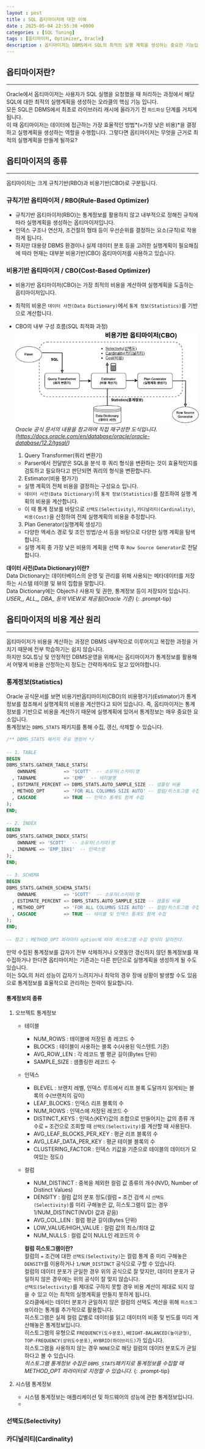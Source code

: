 ```yaml
---
layout : post
title : SQL 옵티마이저에 대한 이해
date : 2025-05-04 22:55:30 +0900
categories : [SQL Tuning]
tags : [옵티마이저, Optimizer, Oracle]
description : 옵티마이저는 DBMS에서 SQL의 최적의 실행 계획을 생성하는 중요한 기능입니다.<br>옵티마이저가 실행 계획을 결정하고 생성하는 과정에 대해서 정리한 글입니다.
---
```


## 옵티마이저란?
---
Oracle에서 옵티마이저는 사용자가 SQL 실행을 요청했을 때 처리하는 과정에서 해당 SQL에 대한 최적의 실행계획을 생성하는 오라클의 핵심 기능 입니다.  
모든 SQL은 DBMS에서 최초로 라이브러리 캐시에 올라가기 전 `하드파싱` 단계를 거치게됩니다.  
이 때 옵티마이저는 데이터에 접근하는 가장 효율적인 방법*(=가장 낮은 비용)*을 결정하고 실행계획을 생성하는 역할을 수행합니다.
그렇다면 옵티마이저는 무엇을 근거로 최적의 실행계획을 만들게 될까요?

## 옵티마이저의 종류
---
옵티마이저는 크게 규칙기반(RBO)과 비용기반(CBO)로 구분됩니다.

### 규칙기반 옵티마이저 / RBO(Rule-Based Optimizer)
- 규칙기반 옵티마이저(RBO)는 통계정보를 활용하지 않고 내부적으로 정해진 규칙에 따라 실행계획을 생성하는 옵티마이저입니다.
- 인덱스 구조나 연산자, 조건절의 형태 등이 우선순위를 결정하는 요소(규칙)로 작용하게 됩니다.
- 하지만 대용량 DBMS 환경이나 실제 데이터 분포 등을 고려한 실행계획이 필요해짐에 따라 현재는 대부분 비용기반(CBO) 옵티마이저를 사용하고 있습니다.
  
### 비용기반 옵티마이저 / CBO(Cost-Based Optimizer)
- 비용기반 옵티마이저(CBO)는 가장 최적의 비용을 계산하여 실행계획을 도출하는 옵티마이저입니다.
- 최적의 비용은 `데이터 사전(Data Dictionary)`에서 `통계 정보(Statistics)`를 기반으로 계산합니다.
- CBO의 내부 구성 흐름(SQL 최적화 과정)<br>
  ![옵티마이저 최적화 구조도](assets/img/sql-tuning/optimizer-cbo.png)
_Oracle 공식 문서의 내용을 참고하여 직접 재구성한 도식입니다. (https://docs.oracle.com/en/database/oracle/oracle-database/12.2/tgsql/)_

  1. Query Transformer(쿼리 변환기)
    - Parser에서 전달받은 SQL을 분석 후 쿼리 형식을 변환하는 것이 효율적인지를 검토하고 필요하다고 판단되면 쿼리의 형식을 변환합니다.
  2. Estimator(비용 평가기)
    - 실행 계획의 전체 비용을 결정하는 구성요소 입니다.
    - `데이터 사전(Data Dictionary)`의 `통계 정보(Statistics)`를 참조하여 실행 계획의 비용을 계산합니다.
    - 이 때 통계 정보를 바탕으로 `선택도(Selectivity)`, `카디널리티(Cardinality)`, `비용(Cost)`을 산정하여 전체 실행계획의 비용을 추정합니다.
  3. Plan Generator(실행계획 생성기)
    - 다양한 엑세스 경로 및 조인 방법/순서 등을 바탕으로 다양한 실행 계획을 탐색합니다.
    - 실행 계획 중 가장 낮은 비용의 계획을 선택 후 `Row Source Generator`로 전달합니다.
  
>
**데이터 사전(Data Dictionary)이란?**  
Data Dictionary는 데이터베이스의 운영 및 관리를 위해 사용되는 메타데이터를 저장하는 시스템 테이블 및 뷰의 집합을 말합니다.<br>
Data Dictionary에는 Object나 사용자 및 권한, 통계정보 등이 저장되어 있습니다.<br>
*USER_, ALL_, DBA_ 등의 VIEW로 제공됨(Oracle 기준)*
{: .prompt-tip}

## 옵티마이저의 비용 계산 원리
---
옵티마이저가 비용을 계산하는 과정은 DBMS 내부적으로 이루어지고 복잡한 과정을 거치기 때문에 전부 학습하기는 쉽지 않습니다.<br>
하지만 SQL튜닝 및 안정적인 DBMS운영을 위해서는 옵티마이저가 통계정보를 활용해서 어떻게 비용을 산정하는지 정도는 간략하게라도 알고 있어야합니다.

### 통계정보(Statistics)
Oracle 공식문서를 보면 비용기반옵티마이저(CBO)의 비용평가기(Estimator)가 통계정보를 참조해서 실행계획의 비용을 계산한다고 되어 있습니다. 즉, 옵티마이저는 통계정보를 기반으로 비용을 계산하기 때문에 실행계획에 있어서 통계정보는 매우 중요한 요소입니다.<br>
통계정보는 `DBMS_STATS` 패키지를 통해 수집, 갱신, 삭제할 수 있습니다.<br>

```sql
/** DBMS_STATS 패키지 주요 명령어 */

-- 1. TABLE
BEGIN
DBMS_STATS.GATHER_TABLE_STATS(
    OWNNAME          => 'SCOTT'  -- 소유자(스키마)명
  , TABNAME          => 'EMP'  -- 테이블명
  , ESTIMATE_PERCENT => DBMS_STATS.AUTO_SAMPLE_SIZE -- 샘플링 비율
  , METHOD_OPT       => 'FOR ALL COLUMNS SIZE AUTO' -- 컬럼/히스토그램 수집 방식
  , CASCADE          => TRUE -- 인덱스 통계도 함께 수집
);
END;

-- 2. INDEX
BEGIN
DBMS_STATS.GATHER_INDEX_STATS(
    OWNNAME => 'SCOTT'  -- 소유자(스키마)명
  , INDNAME => 'EMP_IDX1'  -- 인덱스명
);
END;

-- 3. SCHEMA
BEGIN
DBMS_STATS.GATHER_SCHEMA_STATS(
    OWNNAME          => 'SCOTT'  -- 소유자(스키마)명
  , ESTIMATE_PERCENT => DBMS_STATS.AUTO_SAMPLE_SIZE -- 샘플링 비율
  , METHOD_OPT       => 'FOR ALL COLUMNS SIZE AUTO' -- 컬럼/히스토그램 수집 방식
  , CASCADE          => TRUE -- 테이블 및 인덱스 통계도 함께 수집 
);
END;

-- 참고 : METHOD_OPT 파라미터 option에 따라 히스토그램 수집 방식이 달라진다.
```

만약 수집된 통계정보를 갑자기 전부 삭제하거나 오랫동안 갱신하지 않던 통계정보를 재수집하거나 한다면 옵티마이저는 기존과는 다른 판단으로 실행계획을 생성하게 될 수도 있습니다.<br>
이는 SQL의 처리 성능이 갑자기 느려지거나 최악의 경우 장애 상황이 발생할 수도 있음으로 통계정보를 효율적으로 관리하는 전략이 필요합니다.

#### 통계정보의 종류
1. 오브젝트 통계정보
   - 테이블

      - NUM_ROWS : 테이블에 저장된 총 레코드 수
      - BLOCKS : 테이블이 사용하는 블록 수(사용된 익스텐트 기준)
      - AVG_ROW_LEN : 각 레코드 별 평균 길이(Bytes 단위)
      - SAMPLE_SIZE : 샘플링한 레코드 수

   - 인덱스

      - BLEVEL : 브랜치 레벨, 인덱스 루트에서 리프 블록 도달까지 읽게되는 블록의 수(브랜치의 깊이)
      - LEAF_BLOCKS : 인덱스 리프 블록의 수
      - NUM_ROWS : 인덱스에 저장된 레코드 수
      - DISTINCT_KEYS : 인덱스(KEY)값의 조합으로 만들어지는 값의 종류 개수로 `=` 조건으로 조회할 때 `선택도(Selectivity)`를 계산할 때 사용된다.
      - AVG_LEAF_BLOCKS_PER_KEY : 평균 리프 블록의 수
      - AVG_LEAF_DATA_PER_KEY : 평균 테이블 블록의 수
      - CLUSTERING_FACTOR : 인덱스 키값을 기준으로 테이블의 데이터가 모여있는 정도()

   - 컬럼

      - NUM_DISTINCT : 중복을 제외한 컬럼 값 종류의 개수(NVD, Number of Distinct Values)
      - DENSITY : 컬럼 값의 분포 정도(컬럼 `=` 조건 검색 시 `선택도(Selectivity)`를 미리 구해놓은 값, 히스토그램이 없는 경우 1/NUM_DISTINCT(NVD) 값과 같음)
      - AVG_COL_LEN : 컬럼 평균 길이(Bytes 단위)
      - LOW_VALUE/HIGH_VALUE : 컬럼 값의 최소/최대 값
      - NUM_NULLS : 컬럼 값이 NULL인 레코드의 수

      >
      **컬럼 히스토그램이란?**  
      컬럼의 `=` 조건에 대한 `선택도(Selectivity)`는 컬럼 통계 중 미리 구해놓은 `DENSITY`를 이용하거나 `1/NUM_DISTINCT` 공식으로 구할 수 있습니다.<br>
      컬럼의 데이터 분포가 균일한 경우 위의 공식으로 잘 맞지만, 데이터 분포가 규일하지 않은 경우에는 위의 공식이 잘 맞지 않습니다.<br>
      `선택도(Selectivity)`를 제대로 구하지 못할 경우 비용 계산이 제대로 되지 않을 수 있고 이는 최적의 실행계획을 만들지 못하게 됩니다.<br>
      오라클에서는 데이터 분포가 균일하지 않은 컬럼의 선택도 계산을 위해 `히스토그램`이라는 통계를 추가적으로 활용합니다.<br>
      히스토그램은 실제 컬럼 값별로 데이터를 읽고 데이터의 비중 및 빈도를 미리 계산해놓은 통계정보입니다.<br>
      히스토그램의 유형으로 `FREQUENCY(도수분포)`, `HEIGHT-BALANCED(높이균형)`, `TOP-FREQUENCY(상위도수분포)`, `HYBRID(하이브리드)`가 있습니다.<br>
      히스토그램을 사용하지 않는 경우 `NONE`으로 해당 컬럼의 데이터 분포도가 균일하다고 볼 수 있습니다.<br>
      *히스토그램 통계정보 수집은 `DBMS_STATS`패키지로 통계정보를 수집할 때 METHOD_OPT 파라미터로 지정할 수 있습니다.*
      {: .prompt-tip}


2. 시스템 통계정보
   - 시스템 통계정보는 애플리케이션 및 하드웨어의 성능에 관한 통계정보입니다.
   - 

### 선택도(Selectivity)

### 카디널리티(Cardinality)

